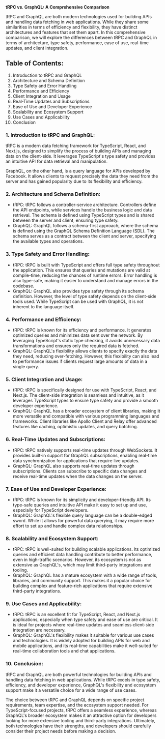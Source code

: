 **tRPC vs. GraphQL: A Comprehensive Comparison**

tRPC and GraphQL are both modern technologies used for building APIs and handling data fetching in web applications. While they share some similarities in terms of efficiency and flexibility, they have distinct architectures and features that set them apart. In this comprehensive comparison, we will explore the differences between tRPC and GraphQL in terms of architecture, type safety, performance, ease of use, real-time updates, and client integration.

## Table of Contents:

1. Introduction to tRPC and GraphQL
2. Architecture and Schema Definition
3. Type Safety and Error Handling
4. Performance and Efficiency
5. Client Integration and Usage
6. Real-Time Updates and Subscriptions
7. Ease of Use and Developer Experience
8. Scalability and Ecosystem Support
9. Use Cases and Applicability
10. Conclusion

### 1. Introduction to tRPC and GraphQL:

tRPC is a modern data fetching framework for TypeScript, React, and Next.js, designed to simplify the process of building APIs and managing data on the client-side. It leverages TypeScript's type safety and provides an intuitive API for data retrieval and manipulation.

GraphQL, on the other hand, is a query language for APIs developed by Facebook. It allows clients to request precisely the data they need from the server and has gained popularity due to its flexibility and efficiency.

### 2. Architecture and Schema Definition:

- tRPC: tRPC follows a controller-service architecture. Controllers define the API endpoints, while services handle the business logic and data retrieval. The schema is defined using TypeScript types and is shared between the server and client, ensuring type safety.
- GraphQL: GraphQL follows a schema-first approach, where the schema is defined using the GraphQL Schema Definition Language (SDL). The schema serves as a contract between the client and server, specifying the available types and operations.

### 3. Type Safety and Error Handling:

- tRPC: tRPC is built with TypeScript and offers full type safety throughout the application. This ensures that queries and mutations are valid at compile-time, reducing the chances of runtime errors. Error handling is also type-safe, making it easier to understand and manage errors in the codebase.
- GraphQL: GraphQL also provides type safety through its schema definition. However, the level of type safety depends on the client-side tools used. While TypeScript can be used with GraphQL, it is not inherent to the language itself.

### 4. Performance and Efficiency:

- tRPC: tRPC is known for its efficiency and performance. It generates optimized queries and minimizes data sent over the network. By leveraging TypeScript's static type checking, it avoids unnecessary data transformations and ensures only the required data is fetched.
- GraphQL: GraphQL's flexibility allows clients to specify exactly the data they need, reducing over-fetching. However, this flexibility can also lead to performance issues if clients request large amounts of data in a single query.

### 5. Client Integration and Usage:

- tRPC: tRPC is specifically designed for use with TypeScript, React, and Next.js. The client-side integration is seamless and intuitive, as it leverages TypeScript types to ensure type safety and provide a smooth developer experience.
- GraphQL: GraphQL has a broader ecosystem of client libraries, making it more versatile and compatible with various programming languages and frameworks. Client libraries like Apollo Client and Relay offer advanced features like caching, optimistic updates, and query batching.

### 6. Real-Time Updates and Subscriptions:

- tRPC: tRPC natively supports real-time updates through WebSockets. It provides built-in support for GraphQL subscriptions, enabling real-time data synchronization for applications that require live updates.
- GraphQL: GraphQL also supports real-time updates through subscriptions. Clients can subscribe to specific data changes and receive real-time updates when the data changes on the server.

### 7. Ease of Use and Developer Experience:

- tRPC: tRPC is known for its simplicity and developer-friendly API. Its type-safe queries and intuitive API make it easy to set up and use, especially for TypeScript developers.
- GraphQL: GraphQL's flexible query language can be a double-edged sword. While it allows for powerful data querying, it may require more effort to set up and handle complex data relationships.

### 8. Scalability and Ecosystem Support:

- tRPC: tRPC is well-suited for building scalable applications. Its optimized queries and efficient data handling contribute to better performance, even in high-traffic scenarios. However, its ecosystem is not as extensive as GraphQL's, which may limit third-party integrations and tooling.
- GraphQL: GraphQL has a mature ecosystem with a wide range of tools, libraries, and community support. This makes it a popular choice for building complex and feature-rich applications that require extensive third-party integrations.

### 9. Use Cases and Applicability:

- tRPC: tRPC is an excellent fit for TypeScript, React, and Next.js applications, especially when type safety and ease of use are critical. It is ideal for projects where real-time updates and seamless client-side integration are necessary.
- GraphQL: GraphQL's flexibility makes it suitable for various use cases and technologies. It is widely adopted for building APIs for web and mobile applications, and its real-time capabilities make it well-suited for real-time collaboration tools and chat applications.

### 10. Conclusion:

tRPC and GraphQL are both powerful technologies for building APIs and handling data fetching in web applications. While tRPC excels in type safety, efficiency, and developer experience, GraphQL's flexibility and ecosystem support make it a versatile choice for a wide range of use cases.

The choice between tRPC and GraphQL depends on specific project requirements, team expertise, and the ecosystem support needed. For TypeScript-focused projects, tRPC offers a seamless experience, whereas GraphQL's broader ecosystem makes it an attractive option for developers looking for more extensive tooling and third-party integrations. Ultimately, both technologies have their strengths, and developers should carefully consider their project needs before making a decision.
